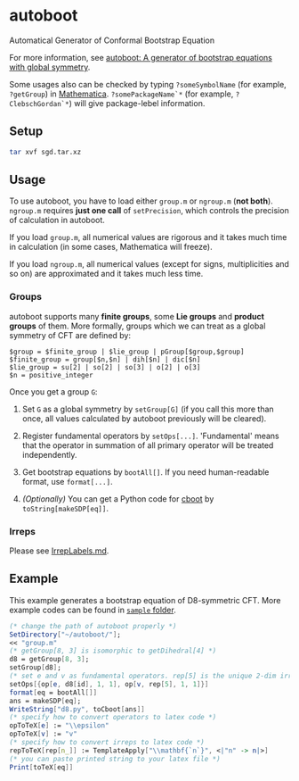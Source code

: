 # autoboot

Automatical Generator of Conformal Bootstrap Equation

For more information, see
[autoboot: A generator of bootstrap equations with global symmetry](https://arxiv.org/abs/1903.10522).

Some usages also can be checked by typing `?someSymbolName` (for example, `?getGroup`) in [Mathematica](http://reference.wolfram.com/language/tutorial/GettingInformationAboutWolframLanguageObjects.html).
``?somePackageName`*`` (for example, ``?ClebschGordan`*``) will give package-lebel information.

## Setup

```sh
tar xvf sgd.tar.xz
```

## Usage

To use autoboot, you have to load either `group.m` or `ngroup.m` (**not both**).
`ngroup.m` requires **just one call** of `setPrecision`, which controls the precision of calculation in autoboot.

If you load `group.m`, all numerical values are rigorous and it takes much time in calculation (in some cases, Mathematica will freeze).

If you load `ngroup.m`, all numerical values (except for signs, multiplicities and so on) are approximated and it takes much less time.

### Groups

autoboot supports many **finite groups**, some **Lie groups** and **product groups** of them.
More formally, groups which we can treat as a global symmetry of CFT are defined by:

```EBNF
$group = $finite_group | $lie_group | pGroup[$group,$group]
$finite_group = group[$n,$n] | dih[$n] | dic[$n]
$lie_group = su[2] | so[2] | so[3] | o[2] | o[3]
$n = positive_integer
```

Once you get a group `G`:

1. Set `G` as a global symmetry by `setGroup[G]` (if you call this more than once, all values calculated by autoboot previously will be cleared).

1. Register fundamental operators by `setOps[...]`. 'Fundamental' means that the operator in summation of all primary operator will be treated independently.

1. Get bootstrap equations by `bootAll[]`. If you need human-readable format, use `format[...]`.

1. *(Optionally)* You can get a Python code for [cboot](https://github.com/tohtsky/cboot) by `toString[makeSDP[eq]]`.

### Irreps

Please see [IrrepLabels.md](/doc/IrrepLabels.md).

## Example

This example generates a bootstrap equation of D8-symmetric CFT.
More example codes can be found in [`sample` folder](/sample).

```Mathematica
(* change the path of autoboot properly *)
SetDirectory["~/autoboot/"];
<< "group.m"
(* getGroup[8, 3] is isomorphic to getDihedral[4] *)
d8 = getGroup[8, 3];
setGroup[d8];
(* set e and v as fundamental operators. rep[5] is the unique 2-dim irrep of d8 (you can check this by d8[ct]). *)
setOps[{op[e, d8[id], 1, 1], op[v, rep[5], 1, 1]}]
format[eq = bootAll[]]
ans = makeSDP[eq];
WriteString["d8.py", toCboot[ans]]
(* specify how to convert operators to latex code *)
opToTeX[e] := "\\epsilon"
opToTeX[v] := "v"
(* specify how to convert irreps to latex code *)
repToTeX[rep[n_]] := TemplateApply["\\mathbf{`n`}", <|"n" -> n|>]
(* you can paste printed string to your latex file *)
Print[toTeX[eq]]
```
